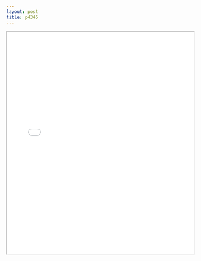 ```yaml
---
layout: post
title: p4345
---
```


<div class="pdf-container">
<iframe src="/ea/assets/pdfs/pubs.n.ins/p4345.pdf" height="600" width="100%" allowFullScreen="true"></iframe>
</div>

